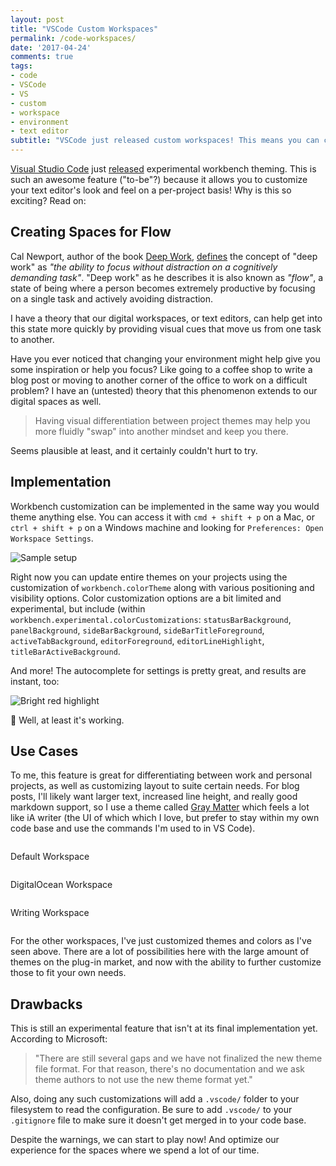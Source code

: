 ```yaml
---
layout: post
title: "VSCode Custom Workspaces"
permalink: /code-workspaces/
date: '2017-04-24'
comments: true
tags:
- code
- VSCode
- VS
- custom
- workspace
- environment
- text editor
subtitle: "VSCode just released custom workspaces! This means you can customize your text editor layout and style for different projects within a single editor!"
---
```


[Visual Studio Code](https://code.visualstudio.com/) just [released](https://code.visualstudio.com/updates/v1_11#_workbench) experimental workbench theming. This is such an awesome feature ("to-be"?) because it allows you to customize your text editor's look and feel on a per-project basis! Why is this so exciting? Read on:

## Creating Spaces for Flow

Cal Newport, author of the book [Deep Work](#), [defines](https://80000hours.org/2016/08/is-deep-work-the-most-underappreciated-skill-for-career-success-an-interview-with-cal-newport/) the concept of "deep work" as *"the ability to focus without distraction on a cognitively demanding task"*. "Deep work" as he describes it is also known as *"flow"*, a state of being where a person becomes extremely productive by focusing on a single task and actively avoiding distraction.

I have a theory that our digital workspaces, or text editors, can help get into this state more quickly by providing visual cues that move us from one task to another.

Have you ever noticed that changing your environment might help give you some inspiration or help you focus? Like going to a coffee shop to write a blog post or moving to another corner of the office to work on a difficult problem? I have an (untested) theory that this phenomenon extends to our digital spaces as well.

> Having visual differentiation between project themes may help you more fluidly "swap" into another mindset and keep you there.

Seems plausible at least, and it certainly couldn't hurt to try.

## Implementation

Workbench customization can be implemented in the same way you would theme anything else. You can access it with `cmd + shift + p` on a Mac, or `ctrl + shift + p` on a Windows machine and looking for `Preferences: Open Workspace Settings`.

<img src="../images/posts/vscode-workspace/setup.jpg" alt="Sample setup">

Right now you can update entire themes on your projects using the customization of `workbench.colorTheme` along with various positioning and visibility options. Color customization options are a bit limited and experimental, but include (within `workbench.experimental.colorCustomizations`: `statusBarBackground`, `panelBackground`, `sideBarBackground`, `sideBarTitleForeground`, `activeTabBackground`, `editorForeground`, `editorLineHighlight`, `titleBarActiveBackground`.

And more! The autocomplete for settings is pretty great, and results are instant, too:

<img src="../images/posts/vscode-workspace/instant.jpg" alt="Bright red highlight">
<p class="caption">😬 Well, at least it's working.</p>


## Use Cases

To me, this feature is great for differentiating between work and personal projects, as well as customizing layout to suite certain needs. For blog posts, I'll likely want larger text, increased line height, and really good markdown support, so I use a theme called [Gray Matter](https://marketplace.visualstudio.com/items?itemName=philipbe.theme-gray-matter) which feels a lot like iA writer (the UI of which which I love, but prefer to stay within my own code base and use the commands I'm used to in VS Code).

<div style="overflow:hidden">
  <div class="third"><img src="../images/posts/vscode-workspace/default.jpg" alt=""><p class="center">Default Workspace</p></div>
  <div class="third"><img src="../images/posts/vscode-workspace/do.jpg" alt=""><p class="center">DigitalOcean Workspace</p></div>
  <div class="third"><img src="../images/posts/vscode-workspace/book.jpg" alt=""><p class="center">Writing Workspace</p></div>
</div>

For the other workspaces, I've just customized themes and colors as I've seen above. There are a lot of possibilities here with the large amount of themes on the plug-in market, and now with the ability to further customize those to fit your own needs.

## Drawbacks

This is still an experimental feature that isn't at its final implementation yet. According to Microsoft: 

> "There are still several gaps and we have not finalized the new theme file format. For that reason, there's no documentation and we ask theme authors to not use the new theme format yet."

Also, doing any such customizations will add a `.vscode/` folder to your filesystem to read the configuration. Be sure to add `.vscode/` to your `.gitignore` file to make sure it doesn't get merged in to your code base.

Despite the warnings, we can start to play now! And optimize our experience for the spaces where we spend a lot of our time.